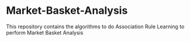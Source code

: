 # Market-Basket-Analysis
This repository contains the algorithms to do Association Rule Learning to perform Market Basket Analysis

